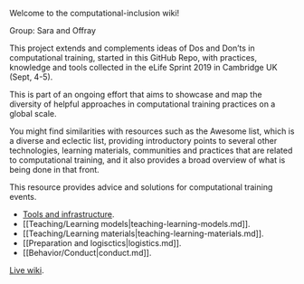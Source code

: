 Welcome to the computational-inclusion wiki!

Group: Sara and Offray

This project extends and complements ideas of Dos and Don’ts in computational training, started in this GitHub Repo, with practices, knowledge and tools collected in the eLife Sprint 2019 in Cambridge UK (Sept, 4-5).

This is part of an ongoing effort that aims to showcase and map the diversity of helpful approaches in computational training practices on a global scale.

You might find similarities with resources such as the Awesome list, which is a diverse and eclectic list, providing introductory points to several other technologies, learning materials, communities and practices that are related to computational training, and it also provides a broad overview of what is being done in that front.

This resource provides advice and solutions for computational training events.

  - [Tools and infrastructure](https://github.com/selgebali/computational-inclusion/wiki/tools-infrastructure.md).
  - [[Teaching/Learning models|teaching-learning-models.md]].
  - [[Teaching/Learning materials|teaching-learning-materials.md]].
  - [[Preparation and logisctics|logistics.md]].
  - [[Behavior/Conduct|conduct.md]].

[Live wiki](https://docutopia.tupale.co/eLifeSprint19:teaching#).